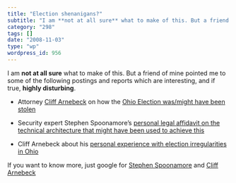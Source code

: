 ```yaml
---
title: "Election shenanigans?"
subtitle: "I am **not at all sure** what to make of this. But a friend of mine pointed me to some of the follow..."
category: "298"
tags: []
date: "2008-11-03"
type: "wp"
wordpress_id: 956
---
```

I am **not at all sure** what to make of this. But a friend of mine pointed me to some of the following postings and reports which are interesting, and if true, **highly disturbing**.
 
- Attorney [Cliff Arnebeck](http://en.wikipedia.org/wiki/Cliff_Arnebeck) on how the [Ohio Election was/might have been stolen](http://www.youtube.com/watch?v=gv4kRG9ne_g)

- Security expert Stephen Spoonamore’s [personal legal affidavit on the technical architecture that might have been used to achieve this](http://www.velvetrevolution.us/images/Filed%20ExhG%20Spoon%20Decl%20Oct.pdf)

- Cliff Arnebeck about his [personal experience with election irregularities in Ohio](http://www.youtube.com/watch?v=P49mAc-du3I)

If you want to know more, just google for [Stephen Spoonamore](http://www.google.com/search?q=stephen+Spoonamore&ie=utf-8&oe=utf-8&aq=t&rls=org.mozilla:en-US:official&client=firefox-a) and [Cliff Arnebeck](http://www.google.com/search?q=cliff+arnebeck&ie=utf-8&oe=utf-8&aq=t&rls=org.mozilla:en-US:official&client=firefox-a)